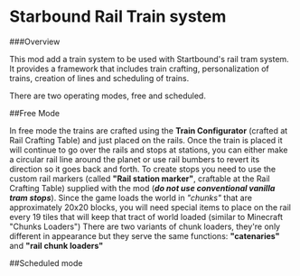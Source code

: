 Starbound Rail Train system
===========================

###Overview

This mod add a train system to be used with Startbound's rail tram system.
It provides a framework that includes train crafting, personalization of trains, creation of lines and scheduling of trains.

There are two operating modes, free and scheduled.

##Free Mode

In free mode the trains are crafted using the **Train Configurator** (crafted at Rail Crafting Table) and just placed on the rails.
Once the train is placed it will continue to go over the rails and stops at stations, you can either make a circular rail line around the planet or use rail bumbers to revert its direction so it goes back and forth.
To create stops you need to use the custom rail markers (called **"Rail station marker"**, craftable at the Rail Crafting Table) supplied with the mod (**_do not use conventional vanilla tram stops_**).
Since the game loads the world in *"chunks"* that are approximately 20x20 blocks, you will need special items to place on the rail every 19 tiles that will keep that tract of world loaded (similar to Minecraft "Chunks Loaders")
There are two variants of chunk loaders, they're only different in appearance but they serve the same functions: **"catenaries"** and **"rail chunk loaders"**

##Scheduled mode
